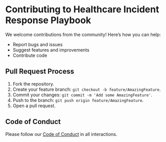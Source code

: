 # Contributing to Healthcare Incident Response Playbook

We welcome contributions from the community! Here’s how you can help:

- Report bugs and issues
- Suggest features and improvements
- Contribute code

## Pull Request Process

1. Fork the repository.
2. Create your feature branch: `git checkout -b feature/AmazingFeature`.
3. Commit your changes: `git commit -m 'Add some AmazingFeature'`.
4. Push to the branch: `git push origin feature/AmazingFeature`.
5. Open a pull request.

## Code of Conduct

Please follow our [Code of Conduct](CODE_OF_CONDUCT.md) in all interactions.
